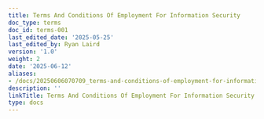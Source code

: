 ```yaml
---
title: Terms And Conditions Of Employment For Information Security
doc_type: terms
doc_id: terms-001
last_edited_date: '2025-05-25'
last_edited_by: Ryan Laird
version: '1.0'
weight: 2
date: '2025-06-12'
aliases:
- /docs/20250606070709_terms-and-conditions-of-employment-for-information-security_1_1/
description: ''
linkTitle: Terms And Conditions Of Employment For Information Security
type: docs
---
```



